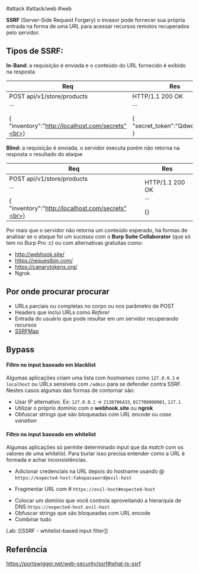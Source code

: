 #attack #attack/web #web

**SSRF** (Server-Side Request Forgery) o invasor pode fornecer sua própria entrada na forma de uma URL para acessar recursos remotos recuperados pelo servidor.

## Tipos de SSRF:

**In-Band**: a requisição é enviada e o conteúdo do URL fornecido é exibido na resposta

| Req | Res |
| --- | --- |
| POST api/v1/store/products<br>...<br><br>{<br>"inventory":"http://localhost.com/secrets"<br>} | HTTP/1.1 200 OK<br>...<br><br>{<br>"secret_token":"QdwdxurLd3"<br>} |

**Blind:** a requisição é enviada, o servidor executa porém não retorna na resposta o resultado do ataque

| Req | Res |
| --- | --- |
| POST api/v1/store/products<br>...<br><br>{<br>"inventory":"http://localhost.com/secrets"<br>} | HTTP/1.1 200 OK<br>...<br><br>{} |
Por mais que o servidor não retorna um conteúdo esperado, há formas de analisar se o ataque foi um sucesso com o **Burp Suite Collaborator** (que só tem no Burp Pro :c) ou com alternativas gratuitas como:
- http://webhook.site/
- https://requestbin.com/
- https://canarytokens.org/
- Ngrok

## Por onde procurar procurar

- URLs parciais ou completas no corpo ou nos parâmetro de POST
- Headers que inclui URLs como *Referer*
- Entrada do usuário que pode resultar em um servidor recuperando recursos
- [SSRFMap](https://github.com/swisskyrepo/SSRFmap)

## Bypass

#### Filtro no input baseado em blacklist

Algumas aplicações criam uma lista com *hostnames* como `127.0.0.1` e `localhost` ou URLs sensíveis com `/admin` para se defender contra SSRF. Nestes casos algumas das formas de contornar são:

- Usar IP alternativo. Ex: `127.0.0.1` -> `2130706433`, `017700000001`, `127.1`
- Utilizar o próprio domínio com o **webhook.site** ou **ngrok**
- Obfuscar strings que são bloqueadas com URL encode ou *case variation*

#### Filtro no input baseado em whitelist

Algumas aplicações só permite determinado input que da *match* com os valores de uma whitelist. Para burlar isso precisa entender como a URL é formada e achar inconsistências.

- Adicionar credenciais na URL depois do hostname usando @
	`https://expected-host:fakepassword@evil-host`
* Fragmentar URL com # 
	`https://evil-host#expected-host`
- Colocar um domínio que você controla aproveitando a hierarquia de DNS
	`https://expected-host.evil-host`
- Obfuscar strings que são bloqueadas com URL encode
- Combinar tudo

Lab: [[SSRF - whitelist-based input filter]]

## Referência

https://portswigger.net/web-security/ssrf#what-is-ssrf